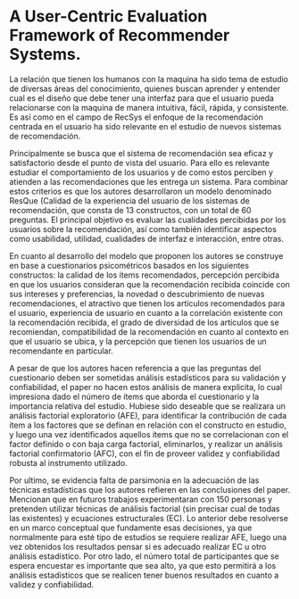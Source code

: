 # A User-Centric Evaluation Framework of Recommender Systems.

La relación que tienen los humanos con la maquina ha sido tema de estudio de diversas áreas del conocimiento, quienes buscan aprender y entender cual es el diseño que debe tener una interfaz para que el usuario pueda relacionarse con la maquina de manera intuitiva, fácil, rápida, y consistente. Es así como en el campo de RecSys el enfoque de la recomendación centrada en el usuario ha sido relevante en el estudio de nuevos sistemas de recomendación.

Principalmente se busca que el sistema de recomendación sea eficaz y satisfactorio desde el punto de vista del usuario. Para ello es relevante estudiar el comportamiento de los usuarios y de como estos perciben y atienden a las recomendaciones que les entrega un sistema. Para combinar estos criterios es que los autores desarrollaron un modelo denominado ResQue (Calidad de la experiencia del usuario de los sistemas de recomendación, que consta de 13 constructos, con un total de 60 preguntas. El principal objetivo es evaluar las cualidades percibidas por los usuarios sobre la recomendación, así como también identificar aspectos como usabilidad, utilidad, cualidades de interfaz e interacción, entre otras.

En cuanto al desarrollo del modelo que proponen los autores se construye en base a cuestionarios psicométricos basados en los siguientes constructos: la calidad de los ítems recomendados, percepción percibida en que los usuarios consideran que la recomendación recibida coincide con sus intereses y preferencias, la novedad o descubrimiento de nuevas recomendaciones, el atractivo que tienen los artículos recomendados para el usuario, experiencia de usuario en cuanto a la correlación existente con la recomendación recibida, el grado de diversidad de los artículos que se recomiendan, compatibilidad de la recomendación en cuanto al contexto en que el usuario se ubica, y la percepción que tienen los usuarios de un recomendante en particular.

A pesar de que los autores hacen referencia a que las preguntas del cuestionario deben ser sometidas análisis estadísticos para su validación y confiabilidad, el paper no hacen estos análisis de manera explicita, lo cual impresiona dado el número de ítems que aborda el cuestionario y la importancia relativa del estudio. Hubiese sido deseable que se realizara un análisis factorial exploratorio (AFE), para identificar la contribución de cada ítem a los factores que se definan en relación con el constructo en estudio, y luego una vez identificados aquellos ítems que no se correlacionan con el factor definido o con baja carga factorial, eliminarlos, y realizar un análisis factorial confirmatorio (AFC), con el fin de proveer validez y confiabilidad robusta al instrumento utilizado.

Por ultimo, se evidencia falta de parsimonia en la adecuación de las técnicas estadísticas que los autores refieren en las conclusiones del paper. Mencionan que en futuros trabajos experimentaran con 150 personas y pretenden utilizar técnicas de análisis factorial (sin precisar cual de todas las existentes) y ecuaciones estructurales (EC). Lo anterior debe resolverse en un marco conceptual que fundamente esas decisiones, ya que normalmente para esté tipo de estudios se requiere realizar AFE, luego una vez obtenidos los resultados pensar si es adecuado realizar EC u otro análisis estadístico. Por otro lado, el número total de participantes que se espera encuestar es importante que sea alto, ya que esto permitirá a los análisis estadísticos que se realicen tener buenos resultados en cuanto a validez y confiabilidad. 

